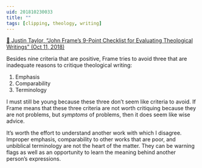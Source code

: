 ```yaml
---
uid: 201810230033
title: ""
tags: [clipping, theology, writing]
---
```


[📌 Justin Taylor, “John Frame’s 9-Point Checklist for Evaluating Theological Writings” (Oct 11, 2018)](https://www.thegospelcoalition.org/blogs/justin-taylor/john-frames-9-point-checklist-evaluating-theological-writings/)

Besides nine criteria that are positive, Frame tries to avoid three that are inadequate reasons to critique theological writing:

1. Emphasis
2. Comparability
3. Terminology

I must still be young because these three don’t seem like criteria to avoid. If Frame means that these three criteria are not worth critiquing because they are not problems, but *symptoms* of problems, then it does seem like wise advice.

It’s worth the effort to understand another work with which I disagree. Improper emphasis, comparability to other works that are poor, and unbiblical terminology are not the heart of the matter. They can be warning flags as well as an opportunity to learn the meaning behind another person’s expressions.
